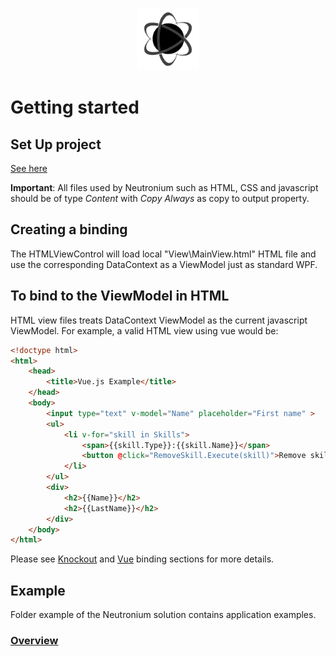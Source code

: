 <p align="center"><img <p align="center"><img width="100"src="../../Deploy/logo.png"></p>

# Getting started

## Set Up project

[See here](./SetUp.md)

**Important**: All files used by Neutronium such as HTML, CSS and javascript should be of type _Content_ with _Copy Always_ as copy to output property.


## Creating a binding

The HTMLViewControl will load local "View\MainView.html" HTML file and use the corresponding DataContext as a ViewModel just as standard WPF.

## To bind to the ViewModel in HTML

HTML view files treats DataContext ViewModel as the current javascript ViewModel. For example, a valid HTML view using vue would be:

```HTML
<!doctype html>
<html>
	<head>
		<title>Vue.js Example</title>
	</head>
	<body>
		<input type="text" v-model="Name" placeholder="First name" >
		<ul>
			<li v-for="skill in Skills">
				<span>{{skill.Type}}:{{skill.Name}}</span>
				<button @click="RemoveSkill.Execute(skill)">Remove skill</button>
			</li>
		</ul>
		<div>
			<h2>{{Name}}</h2>
			<h2>{{LastName}}</h2>
		</div>
	</body>
</html>
```
 

Please see [Knockout](./Knockout_Binding.md) and [Vue](Vue_Binding.md) binding sections for more details.


## Example

Folder example of the Neutronium solution contains application examples.

### [Overview](./Overview.md)
